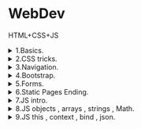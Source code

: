 # WebDev
 HTML+CSS+JS


<details><summary> 1.Basics.  </summary><p>

---

[Murkup basics](CW/lesson_01/ "CW\lesson_01\")   

[Murkup basics](HW/lesson_01/ "HW\lesson_01\")   

---

</p></details>

<details><summary> 2.CSS tricks.  </summary><p>

[Site with html docu](https://html5book.ru/ "https://html5book.ru/")

[CSS tricks](https://css-tricks.com/ "https://css-tricks.com/")   

[Mozzilla docs](https://developer.mozilla.org/ru/ "https://developer.mozilla.org/ru/")   

---

[CSS lesson example](CW/lesson_02/second "CW\lesson_02\second")   

---

</p></details>

<details><summary> 3.Navigation. </summary><p>

---

[Navigation menu basics](CW/lesson_03/ "CW\lesson_03\")   

[Murkup basics](HW/lesson_03/ "HW\lesson_03\")   

---

</p></details>

<details><summary> 4.Bootstrap. </summary><p>

> - Можно подключить фреймворк динамически (нужно интернет подключение постоянное) либо скачать
> - Есть готовая система грида ждя ажаптивной верстки
> - При использовании грида делит ширину вью порта на 12 столбцов

---

[table , iframe example](CW/lesson_04/ "CW\lesson_04\")   

[cards , perspective](HW/lesson_04/cardsSubscribe "HW\lesson_04\cardsSubscribe")   

[fixed animated side menu(buggy a little)](HW/lesson_04/fixedMenu "HW\lesson_04\fixedMenu")   

[table , sticky(not fixed) row and head](HW/lesson_04/stickyTable "HW\lesson_04\stickyTable")   

---

</p></details>

<details><summary> 5.Forms. </summary><p>

---

[forms , inputs example](CW/lesson_05/ "CW\lesson_05\")   

[form , inputs , credit card style](HW/lesson_05/creditCard "HW\lesson_05\creditCard")   

[mini css lib for inputs](HW/lesson_05/cssControlsLib "HW\lesson_05\cssControlsLib")   

[register form , adaptive form , 3 sizes](HW/lesson_05/registerForm "HW\lesson_05\registerForm")   


---

</p></details>


<details><summary> 6.Static Pages Ending. </summary><p>

### Exam theme:
- Сайт 4-5 странниц.
- 3 основных цвета
- Тема сайта "Пиво"

---

[cards , bootstrap usability example](CW/lesson_06/intro_Bootstrap "CW\lesson_06\intro_Bootstrap")   

[boostrap template page usability](HW/lesson_06/bootstrap_page "HW\lesson_06\bootstrap_page")   

---

</p></details>


<details><summary> 7.JS intro. </summary><p>

> - NetScape разработал в 90х , использовался сначала для написания клиентских сценариев
> - Веб , Десктоп , игры , покрывает все
> - Язык с динамической типизацией , тип данных переменных определяется во время выполнения
> - Точку с запятой ставить не обязательно
> - `===` проверяет на равенство без приведения типов , `==` пытается привести типы ,а потом сравнить
> - `if` скобки должны быть обязательно ,даже если только одна строка
> - `a = 10` обьявление в глобальной области видимости , `var a = 10` обьявление в области видимости ф-и , `let a = 10` обьявление в локальной области видимости(как обычно в языках)
> - `2**5` возведение в степень
> - `prompt` запрос ввода пользователя
> - В ф-ю не обязательно передавать все параметры 
> - Строка обьявляется тремя способами : `"str"`, `'str'` , ``str`` (символов нет)


---

[js intro example](CW/lesson_07/ "CW\lesson_07\")   

[js few functions with time , intro example](HW/lesson_07/script.js "HW\lesson_07\script.js")   

---

</p></details>


<details><summary> 8.JS objects , arrays , strings , Math. </summary><p>

---

[js objects , arrays , obj clonning example](CW/lesson_08/objects_arrays/index.js "CW\lesson_08\objects_arrays\index.js")   

[js classes , fraction , time example](HW/lesson_08/week_01/script.js "HW\lesson_08\week_01\script.js")   

[js closure functions , sort() , classes , apply(context) , reduce() , arrays , document.write(generate html) , filter() example](HW/lesson_08/week_02/script.js "HW\lesson_08\week_02\script.js")   

---

</p></details>

<details><summary> 9.JS this , context , bind , json. </summary><p>

---

[js this , context , bind , json example](CW/lesson_09/index.js "CW\lesson_09\index.js")   

[js cleses , html and css generation example](HW/lesson_09/index.js "HW\lesson_09\index.js")   

---

</p></details>

